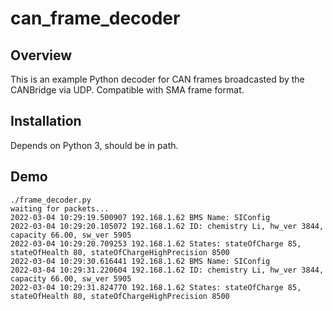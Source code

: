 # can_frame_decoder

## Overview

This is an example Python decoder for CAN frames broadcasted by the CANBridge via UDP. Compatible with SMA frame format.

## Installation

Depends on Python 3, should be in path.

## Demo

```
./frame_decoder.py 
waiting for packets...
2022-03-04 10:29:19.500907 192.168.1.62 BMS Name: SIConfig
2022-03-04 10:29:20.105072 192.168.1.62 ID: chemistry Li, hw_ver 3844, capacity 66.00, sw_ver 5905
2022-03-04 10:29:20.709253 192.168.1.62 States: stateOfCharge 85, stateOfHealth 80, stateOfChargeHighPrecision 8500
2022-03-04 10:29:30.616441 192.168.1.62 BMS Name: SIConfig
2022-03-04 10:29:31.220604 192.168.1.62 ID: chemistry Li, hw_ver 3844, capacity 66.00, sw_ver 5905
2022-03-04 10:29:31.824770 192.168.1.62 States: stateOfCharge 85, stateOfHealth 80, stateOfChargeHighPrecision 8500
```
